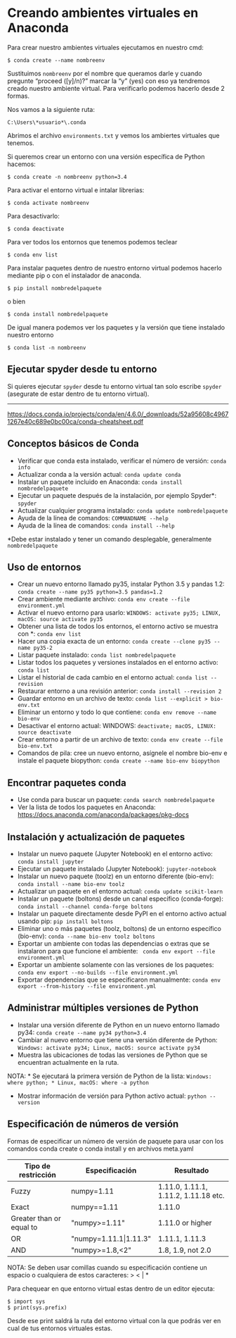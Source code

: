 # Creando ambientes virtuales en Anaconda
Para crear nuestro ambientes virtuales ejecutamos en nuestro cmd:
```
$ conda create --name nombreenv 
```
 
Sustituimos ```nombreenv``` por el nombre que queramos darle y cuando pregunte “proceed ([y]/n)?” marcar la “y” (yes) con eso ya tendremos creado nuestro ambiente virtual. Para verificarlo podemos hacerlo desde 2 formas.
 
Nos vamos a la siguiente ruta:
```
C:\Users\*usuario*\.conda
```
Abrimos el archivo ```environments.txt``` y vemos los ambiertes virtuales que tenemos.
 
Si queremos crear un entorno con una versión específica de Python hacemos:
```
$ conda create -n nombreenv python=3.4
```
 
Para activar el entorno virtual e intalar librerias:
```
$ conda activate nombreenv
```
 
Para desactivarlo:
```
$ conda deactivate
```
 
Para ver todos los entornos que tenemos podemos teclear
```
$ conda env list
```
 
Para instalar paquetes dentro de nuestro entorno virtual podemos hacerlo mediante pip o con el instalador de anaconda.
```
$ pip install nombredelpaquete
```
 
o bien
```
$ conda install nombredelpaquete
```
 
De igual manera podemos ver los paquetes y la versión que tiene instalado nuestro entorno
```
$ conda list -n nombreenv
```
 
## Ejecutar spyder desde tu entorno
Si quieres ejecutar ``` spyder ``` desde tu entorno virtual tan solo escribe ``` spyder ``` (asegurate de estar dentro de tu entorno virtual).
 
---
https://docs.conda.io/projects/conda/en/4.6.0/_downloads/52a95608c49671267e40c689e0bc00ca/conda-cheatsheet.pdf
## Conceptos básicos de Conda
* Verificar que conda esta instalado, verificar el número de versión: ``` conda info ``` 
* Actualizar conda a la versión actual: ``` conda update conda ``` 
* Instalar un paquete incluido en Anaconda: ``` conda install nombredelpaquete ``` 
* Ejecutar un paquete después de la instalación, por ejemplo Spyder*: ``` spyder ``` 
* Actualizar cualquier programa instalado: ``` conda update nombredelpaquete ```
* Ayuda de la línea de comandos: ``` COMMANDNAME --help ```
* Ayuda de la línea de comandos: ``` conda install --help ```
 
*Debe estar instalado y tener un comando desplegable, generalmente ``` nombredelpaquete ```
 
## Uso de entornos
* Crear un nuevo entorno llamado py35, instalar Python 3.5 y pandas 1.2: ``` conda create --name py35 python=3.5 pandas=1.2 ```
* Crear ambiente mediante archivo: ``` conda env create --file environment.yml ```
* Activar el nuevo entorno para usarlo: ``` WINDOWS: activate py35; LINUX, macOS: source activate py35 ``` 
* Obtener una lista de todos los entornos, el entorno activo se muestra con *: ``` conda env list ``` 
* Hacer una copia exacta de un entorno: ``` conda create --clone py35 --name py35-2 ``` 
* Listar paquete instalado: ``` conda list nombredelpaquete ``` 
* Listar todos los paquetes y versiones instalados en el entorno activo: ``` conda list ``` 
* Listar el historial de cada cambio en el entorno actual: ``` conda list --revision ``` 
* Restaurar entorno a una revisión anterior: ``` conda install --revision 2 ``` 
* Guardar entorno en un archivo de texto: ``` conda list --explicit > bio-env.txt ``` 
* Eliminar un entorno y todo lo que contiene: ``` conda env remove --name bio-env ``` 
* Desactivar el entorno actual: WINDOWS: ``` deactivate; macOS, LINUX: source deactivate ``` 
* Crear entorno a partir de un archivo de texto: ``` conda env create --file bio-env.txt ``` 
* Comandos de pila: cree un nuevo entorno, asígnele el nombre bio-env e instale el paquete biopython: ``` conda create --name bio-env biopython ``` 
 
## Encontrar paquetes conda
* Use conda para buscar un paquete: ``` conda search nombredelpaquete ``` 
* Ver la lista de todos los paquetes en Anaconda: https://docs.anaconda.com/anaconda/packages/pkg-docs

## Instalación y actualización de paquetes
* Instalar un nuevo paquete (Jupyter Notebook) en el entorno activo: ``` conda install jupyter ``` 
* Ejecutar un paquete instalado (Jupyter Notebook): ``` jupyter-notebook ``` 
* Instalar un nuevo paquete (toolz) en un entorno diferente (bio-env): ``` conda install --name bio-env toolz ``` 
* Actualizar un paquete en el entorno actual: ``` conda update scikit-learn ``` 
* Instalar un paquete (boltons) desde un canal específico (conda-forge): ``` conda install --channel conda-forge boltons ``` 
* Instalar un paquete directamente desde PyPI en el entorno activo actual usando pip: ``` pip install boltons ``` 
* Eliminar uno o más paquetes (toolz, boltons) de un entorno específico (bio-env): ``` conda --name bio-env toolz boltons ``` 
* Exportar un ambiente con todas las dependencias o extras que se instalaron para que funcione el ambiente: ``` conda env export --file environment.yml```
* Exportar un ambiente solamente con las versiones de los paquetes: ``` conda env export --no-builds --file environment.yml ```
* Exportar dependencias que se especificaron manualmente: ``` conda env export --from-history --file environment.yml ```
 
## Administrar múltiples versiones de Python
* Instalar una versión diferente de Python en un nuevo entorno llamado py34: ``` conda create --name py34 python=3.4 ``` 
* Cambiar al nuevo entorno que tiene una versión diferente de Python: ``` Windows: activate py34; Linux, macOS: source activate py34 ``` 
* Muestra las ubicaciones de todas las versiones de Python que se encuentran actualmente en la ruta. 

NOTA: * Se ejecutará la primera versión de Python de la lista: ``` Windows: where python; * Linux, macOS: where -a python ``` 
* Mostrar información de versión para Python activo actual: ``` python --version ``` 
 
## Especificación de números de versión
Formas de especificar un número de versión de paquete para usar con los comandos conda create o conda install y en archivos meta.yaml


| Tipo de restricción | Especificación | Resultado |
| --------------------|----------------|-----------|
| Fuzzy | numpy=1.11 | 1.11.0, 1.11.1, 1.11.2, 1.11.18 etc. |
| Exact | numpy==1.11 | 1.11.0 |
| Greater than or equal to | "numpy>=1.11" | 1.11.0 or higher |
| OR | "numpy=1.11.1\\|1.11.3" | 1.11.1, 1.11.3 |
| AND | "numpy>=1.8,<2" | 1.8, 1.9, not 2.0 |

 
NOTA: Se deben usar comillas cuando su especificación contiene un espacio o cualquiera de estos caracteres: > < | *

 Para chequear en que entorno virtual estas dentro de un editor ejecuta:
```
$ import sys
$ print(sys.prefix)
```
 
Desde ese print saldrá la ruta del entorno virtual con la que podrás ver en cual de tus entornos virtuales estas.
